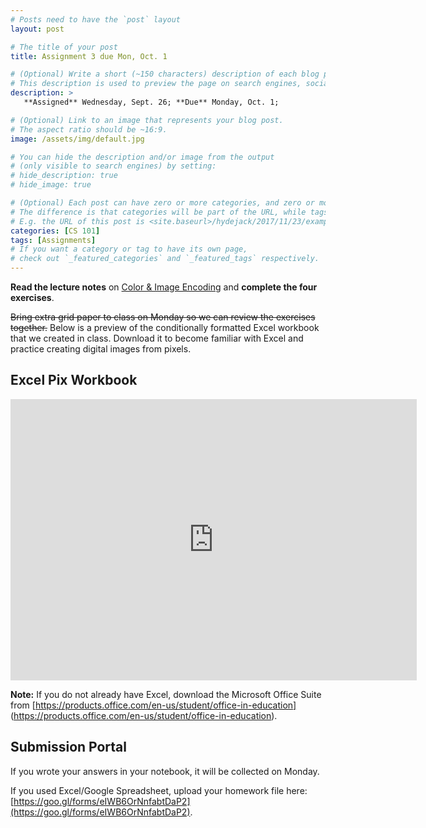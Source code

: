 ```yaml
---
# Posts need to have the `post` layout
layout: post

# The title of your post
title: Assignment 3 due Mon, Oct. 1

# (Optional) Write a short (~150 characters) description of each blog post.
# This description is used to preview the page on search engines, social media, etc.
description: >
   **Assigned** Wednesday, Sept. 26; **Due** Monday, Oct. 1;

# (Optional) Link to an image that represents your blog post.
# The aspect ratio should be ~16:9.
image: /assets/img/default.jpg

# You can hide the description and/or image from the output
# (only visible to search engines) by setting:
# hide_description: true
# hide_image: true

# (Optional) Each post can have zero or more categories, and zero or more tags.
# The difference is that categories will be part of the URL, while tags will not.
# E.g. the URL of this post is <site.baseurl>/hydejack/2017/11/23/example-content/
categories: [CS 101]
tags: [Assignments]
# If you want a category or tag to have its own page,
# check out `_featured_categories` and `_featured_tags` respectively.
---
```

**Read the lecture notes** on [Color & Image Encoding](https://ramnauth.github.io/cs%20101/2018/09/24/image-encoding/) and **complete the four exercises**. 

~~Bring extra grid paper to class on Monday so we can review the exercises together.~~ Below is a preview of the conditionally formatted Excel workbook that we created in class. Download it to become familiar with Excel and practice creating digital images from pixels.

## Excel Pix Workbook

<iframe width="650" height="450" frameborder="0" scrolling="no" src="https://bths-my.sharepoint.com/personal/rramnauth2220_bths_edu/_layouts/15/Doc.aspx?sourcedoc={feb92ef8-2062-4888-ba57-62479a738bfc}&action=embedview&wdAllowInteractivity=False&ActiveCell='Home'!B4&wdDownloadButton=True&wdInConfigurator=True"></iframe>

**Note:** If you do not already have Excel, download the Microsoft Office Suite from [https://products.office.com/en-us/student/office-in-education] (https://products.office.com/en-us/student/office-in-education).

## Submission Portal

If you wrote your answers in your notebook, it will be collected on Monday. 

If you used Excel/Google Spreadsheet, upload your homework file here: [https://goo.gl/forms/eIWB6OrNnfabtDaP2](https://goo.gl/forms/eIWB6OrNnfabtDaP2). 
